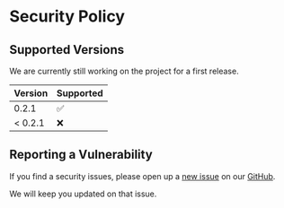 # Security Policy

## Supported Versions

We are currently still working on the project for a first release.

| Version | Supported          |
| ------- | ------------------ |
| 0.2.1   | :white_check_mark: |
| < 0.2.1 | :x:                |

## Reporting a Vulnerability

If you find a security issues, please open up a [new issue](https://github.com/blaher/avcorn/issues/new) on our [GitHub](https://github.com/blaher/avcorn/).

We will keep you updated on that issue.

